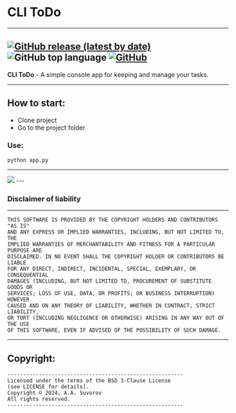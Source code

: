 # CLI ToDo

---
[![GitHub release (latest by date)](https://img.shields.io/github/v/release/saneksking/CLIToDo)](https://github.com/saneksking/CLIToDo/)
![GitHub top language](https://img.shields.io/github/languages/top/saneksking/CLIToDo)
[![GitHub](https://img.shields.io/github/license/saneksking/CLIToDo)](https://github.com/saneksking/CLIToDo/blob/master/LICENSE)
---

**CLI ToDo** - A simple console app for keeping and manage your tasks. 

---

## How to start:

- Clone project
- Go to the project folder

### Use:
```python app.py```

---
<img src="images/logo.png">
---

### Disclaimer of liability

---

    THIS SOFTWARE IS PROVIDED BY THE COPYRIGHT HOLDERS AND CONTRIBUTORS "AS IS"
    AND ANY EXPRESS OR IMPLIED WARRANTIES, INCLUDING, BUT NOT LIMITED TO, THE
    IMPLIED WARRANTIES OF MERCHANTABILITY AND FITNESS FOR A PARTICULAR PURPOSE ARE
    DISCLAIMED. IN NO EVENT SHALL THE COPYRIGHT HOLDER OR CONTRIBUTORS BE LIABLE
    FOR ANY DIRECT, INDIRECT, INCIDENTAL, SPECIAL, EXEMPLARY, OR CONSEQUENTIAL
    DAMAGES (INCLUDING, BUT NOT LIMITED TO, PROCUREMENT OF SUBSTITUTE GOODS OR
    SERVICES; LOSS OF USE, DATA, OR PROFITS; OR BUSINESS INTERRUPTION) HOWEVER
    CAUSED AND ON ANY THEORY OF LIABILITY, WHETHER IN CONTRACT, STRICT LIABILITY,
    OR TORT (INCLUDING NEGLIGENCE OR OTHERWISE) ARISING IN ANY WAY OUT OF THE USE
    OF THIS SOFTWARE, EVEN IF ADVISED OF THE POSSIBILITY OF SUCH DAMAGE.

---

## Copyright:
    -------------------------------------------------------- 
    Licensed under the terms of the BSD 3-Clause License
    (see LICENSE for details).
    Copyright © 2024, A.A. Suvorov
    All rights reserved.
    --------------------------------------------------------
